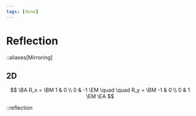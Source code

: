 ```yaml
---
tags: [done]
---
```


# Reflection

::aliases[Mirroring]

## 2D

$$
\BA
	R_x = \BM 1 & 0 \\ 0 & -1 \EM \quad \quad
	R_y = \BM -1 & 0 \\ 0 & 1 \EM
\EA
$$

<!--
<iframe
  width="400"
  height="400"
  frameBorder="no"
  src="https://www.desmos.com/calculator/g8fiqcgg0f?embed"
/>
-->

::reflection

<!--
## 3D

$$
\BA
	R_x & = \BM -1 & 0 & 0 \\ 0 & 1 & 0 \\ 0 & 0 & 1 \EM \\
	R_y & = \BM 1 & 0 & 0 \\ 0 & -1 & 0 \\ 0 & 0 & 1 \EM \\
	R_z & = \BM 1 & 0 & 0 \\ 0 & 1 & 0 \\ 0 & 0 & -1 \EM \\
\EA
$$
-->
